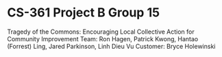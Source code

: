 # CS-361 Project B Group 15
Tragedy of the Commons: Encouraging Local Collective Action for Community Improvement
Team: Ron Hagen, Patrick Kwong, Hantao (Forrest) Ling, Jared Parkinson, Linh Dieu Vu
Customer: Bryce Holewinski